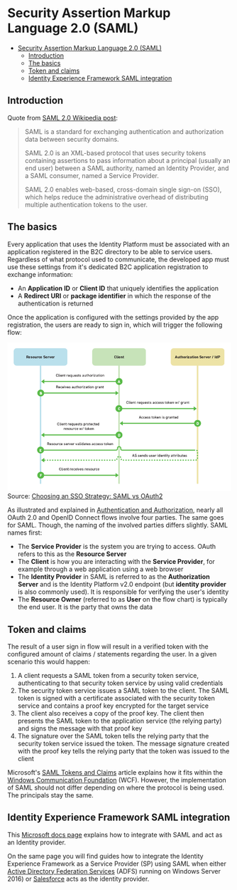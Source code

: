 # Security Assertion Markup Language 2.0 (SAML)

- [Security Assertion Markup Language 2.0 (SAML)](#security-assertion-markup-language-20-saml)
  - [Introduction](#introduction)
  - [The basics](#the-basics)
  - [Token and claims](#token-and-claims)
  - [Identity Experience Framework SAML integration](#identity-experience-framework-saml-integration)

## Introduction

Quote from [SAML 2.0 Wikipedia post](https://en.wikipedia.org/wiki/SAML_2.0):

>SAML is a standard for exchanging authentication and authorization data between security domains.
>
>SAML 2.0 is an XML-based protocol that uses security tokens containing assertions to pass information about a principal (usually an end user) between a SAML authority, named an Identity Provider, and a SAML consumer, named a Service Provider.
>
>SAML 2.0 enables web-based, cross-domain single sign-on (SSO), which helps reduce the administrative overhead of distributing multiple authentication tokens to the user.

## The basics

Every application that uses the Identity Platform must be associated with an application registered in the B2C directory to be able to service users. Regardless of what protocol used to communicate, the developed app must use these settings from it's dedicated B2C application registration to exchange information:

- An **Application ID** or **Client ID** that uniquely identifies the application
- A **Redirect URI** or **package identifier** in which the response of the authentication is returned

Once the application is configured with the settings provided by the app registration, the users are ready to sign in, which will trigger the following flow:

![SAML flow](media/SAMLflow.png)
Source: [Choosing an SSO Strategy: SAML vs OAuth2](https://www.mutuallyhuman.com/blog/2013/05/09/choosing-an-sso-strategy-saml-vs-oauth2/)

As illustrated and explained in [Authentication and Authorization](./e1-AuthN-and-AuthZ.md), nearly all OAuth 2.0 and OpenID Connect flows involve four parties. The same goes for SAML. Though, the naming of the involved parties differs slightly. SAML names first:

- The **Service Provider** is the system you are trying to access. OAuth refers to this as the **Resource Server**
- The **Client** is how you are interacting with the **Service Provider**, for example through a web application using a web browser
- The **Identity Provider** in SAML is referred to as the **Authorization Server**  and is the Identity Platform v2.0 endpoint (but  **identity provider** is also commonly used). It is responsible for verifying the user's identity
- The **Resource Owner** (referred to as **User** on the flow chart) is typically the end user. It is the party that owns the data

## Token and claims

The result of a user sign in flow will result in a verified token with the configured amount of claims / statements regarding the user. In a given scenario this would happen:

1. A client requests a SAML token from a security token service, authenticating to that security token service by using valid credentials
1. The security token service issues a SAML token to the client. The SAML token is signed with a certificate associated with the security token service and contains a proof key encrypted for the target service
1. The client also receives a copy of the proof key. The client then presents the SAML token to the application service (the relying party) and signs the message with that proof key
1. The signature over the SAML token tells the relying party that the security token service issued the token. The message signature created with the proof key tells the relying party that the token was issued to the client

Microsoft's [SAML Tokens and Claims](https://learn.microsoft.com/dotnet/framework/wcf/feature-details/saml-tokens-and-claims) article explains how it fits within the [Windows Communication Foundation](https://learn.microsoft.com/dotnet/framework/wcf/feature-details/) (WCF). However, the implementation of SAML should not differ depending on where the protocol is being used. The principals stay the same.

## Identity Experience Framework SAML integration

This [Microsoft docs page](https://learn.microsoft.com/azure/active-directory-b2c/connect-with-saml-service-providers) explains how to integrate with SAML and act as an Identity provider.

On the same page you will find guides how to integrate the Identity Experience Framework as a Service Provider (SP) using SAML when either [Active Directory Federation Services](https://learn.microsoft.com/azure/active-directory-b2c/identity-provider-adfs2016-custom) (ADFS) running on Windows Server 2016) or [Salesforce](https://learn.microsoft.com/azure/active-directory-b2c/identity-provider-salesforce-custom) acts as the identity provider.
